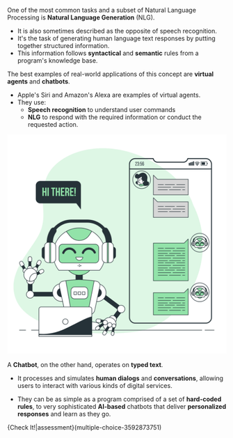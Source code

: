 One of the most common tasks and a subset of Natural Language Processing is **Natural Language Generation** (NLG).

- It is also sometimes described as the opposite of speech recognition. 
- It's the task of generating human language text responses by putting together structured information.
- This information follows **syntactical** and **semantic** rules from a program's knowledge base.

The best examples of real-world applications of this concept are **virtual agents** and **chatbots**. 
- Apple's Siri and Amazon's Alexa are examples of virtual agents.
- They use:
  - **Speech recognition** to understand user commands
  - **NLG** to respond with the required information or conduct the requested action.

<a title="Chatbot via Storyset"><img width="512" alt="Chatbot illustration via Storyset" src=".guides/img/Chat-bot-bro.png"></a>

A **Chatbot**, on the other hand, operates on **typed text**. 
- It processes and simulates **human dialogs** and **conversations**, allowing users to interact with various kinds of digital services. 

- They can be as simple as a program comprised of a set of **hard-coded rules**, to very sophisticated **AI-based** chatbots that deliver **personalized responses** and learn as they go.

{Check It!|assessment}(multiple-choice-3592873751)
